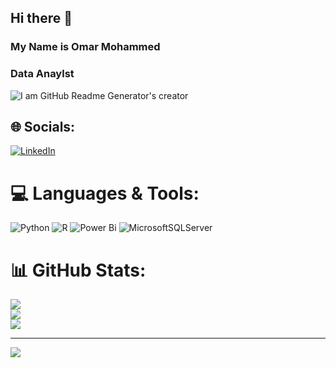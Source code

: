 ## Hi there 👋 
### My Name is Omar Mohammed
### Data Anaylst

![I am GitHub Readme Generator's creator](https://media0.giphy.com/media/v1.Y2lkPTc5MGI3NjExbmVpendka2xsM3JrbGpseDlva3p5aG96ZW1naXpoMmw3c2JjbmIxZCZlcD12MV9pbnRlcm5hbF9naWZfYnlfaWQmY3Q9Zw/JrXas5ecb4FkwbFpIE/giphy.gif)

## 🌐 Socials:
[![LinkedIn](https://img.shields.io/badge/LinkedIn-%230077B5.svg?logo=linkedin&logoColor=white)](https://linkedin.com/in/www.linkedin.com/in/omar-mohammed-141800296/) 

# 💻 Languages & Tools:
![Python](https://img.shields.io/badge/python-3670A0?style=for-the-badge&logo=python&logoColor=ffdd54) ![R](https://img.shields.io/badge/r-%23276DC3.svg?style=for-the-badge&logo=r&logoColor=white) ![Power Bi](https://img.shields.io/badge/power_bi-F2C811?style=for-the-badge&logo=powerbi&logoColor=black) ![MicrosoftSQLServer](https://img.shields.io/badge/Microsoft%20SQL%20Server-CC2927?style=for-the-badge&logo=microsoft%20sql%20server&logoColor=white)
# 📊 GitHub Stats:
![](https://github-readme-stats.vercel.app/api?username=Omarmohammed223&theme=dark&hide_border=false&include_all_commits=false&count_private=false)<br/>
![](https://github-readme-streak-stats.herokuapp.com/?user=Omarmohammed223&theme=dark&hide_border=false)<br/>
![](https://github-readme-stats.vercel.app/api/top-langs/?username=Omarmohammed223&theme=dark&hide_border=false&include_all_commits=false&count_private=false&layout=compact)

---
[![](https://visitcount.itsvg.in/api?id=Omarmohammed223&icon=0&color=0)](https://visitcount.itsvg.in)

<!-- Proudly created with GPRM ( https://gprm.itsvg.in ) -->
